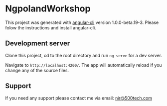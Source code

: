 # NgpolandWorkshop

This project was generated with [angular-cli](https://github.com/angular/angular-cli) version 1.0.0-beta.19-3.
Please folow the instructions and install angular-cli.  

## Development server
Clone this project, cd to the root directory and 
run `ng serve` for a dev server.

Navigate to `http://localhost:4200/`. 
The app will automatically reload if you change any of the source files.

## Support
If you need any support please contact me via email: nir@500tech.com